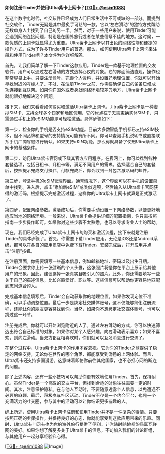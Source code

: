 **如何注册Tinder并使用Ultra紫卡上网卡？[[TG💪+ @esim1088](https://t.me/s/esim1088)]**

在这个数字化时代，社交软件已经成为人们日常生活中不可或缺的一部分。而提到社交软件，Tinder无疑是其中最炙手可热的一款。它以“左右滑动”的独特方式帮助无数单身人士找到了自己的另一半。然而，对于一些用户来说，使用Tinder可能会遇到网络连接问题，特别是在国外旅行或者在某些信号不佳的地方。这时候，一款优质的上网卡就显得尤为重要。Ultra紫卡上网卡以其出色的网络性能和便捷的操作方式，成为了许多Tinder用户的首选。那么，如何使用Ultra紫卡上网卡来注册和使用Tinder呢？本文将为你详细解答。

首先，让我们简单了解一下Tinder这款应用。Tinder是一款基于地理位置的交友软件，用户可以通过左右滑动的方式选择心仪的对象。它的界面简洁直观，操作也非常容易上手。只要注册账号、完善个人资料，并设置好地理位置，你就可以开始寻找附近的有缘人了。不过，在注册Tinder之前，你需要确保自己的设备已经成功连接到互联网。如果你在国外或者身处网络环境较差的地方，Ultra紫卡上网卡就能很好地解决这个问题。

接下来，我们来看看如何购买和激活Ultra紫卡上网卡。Ultra紫卡上网卡是一种虚拟SIM卡，支持全球多个国家和地区使用。它的优点在于无需更换实体SIM卡，只需通过手机上的eSIM功能即可轻松激活。具体步骤如下：

第一步，检查你的手机是否支持eSIM功能。目前大多数智能手机都已支持eSIM技术，但不同品牌和型号的支持情况可能有所不同。你可以查阅手机说明书或直接联系手机厂商客服进行确认。如果支持eSIM功能，那么你就具备了使用Ultra紫卡上网卡的基础条件。

第二步，访问Ultra紫卡官网或下载其官方应用程序。在官网上，你可以找到各种套餐选项，包括日租卡、月租卡等，满足不同用户的需求。选择适合自己的套餐后，按照提示完成支付操作。付款完成后，你会收到一封包含激活码的邮件。

第三步，登录手机的eSIM管理界面。通常情况下，这个界面可以在手机的设置菜单中找到。进入后，点击“添加新eSIM”或类似选项，然后输入从Ultra紫卡官网获得的激活码。根据提示完成激活过程，这样你的Ultra紫卡上网卡就算是正式激活了。

第四步，配置网络参数。激活成功后，你需要手动设置一下网络参数，以便更好地适应当地的网络环境。一般来说，Ultra紫卡会提供详细的配置指南，你只需按照指南一步步操作即可。如果你对这些步骤不太熟悉，也可以寻求专业人士的帮助。

现在，我们已经完成了Ultra紫卡上网卡的购买和激活流程，接下来就是注册Tinder的具体步骤了。首先，你需要下载Tinder应用。无论是iOS还是Android系统，都可以在各自的应用商店中免费下载Tinder。安装完成后，打开应用并点击“注册”按钮。

在注册页面，你需要填写一些基本信息，例如邮箱地址、密码以及出生日期。Tinder会要求你上传一张清晰的个人头像，这张照片将是你在平台上展示给其他用户的形象。因此，建议选择一张真实且吸引人的照片。此外，你还需要填写一些关于自己的描述信息，比如兴趣爱好、职业等。这些信息可以帮助你更容易地匹配到志同道合的人。

完成基本信息填写后，Tinder会自动获取你的地理位置。如果你发现定位不准确，可以手动调整位置。最后一步是绑定社交媒体账号，这不仅能够简化注册流程，还能让你的朋友更容易找到你。当然，如果你不想绑定社交媒体账号，也可以跳过这一环节。

注册完成后，你就可以开始浏览附近的人了。通过左右滑动的方式，你可以快速筛选出符合自己标准的对象。如果你对某个人感兴趣，向右滑动表示喜欢；如果不喜欢，则向左滑动。当双方都互相喜欢时，你们就可以互发消息进行交流了。

在整个过程中，Ultra紫卡上网卡的作用不容忽视。它为你的Tinder之旅提供了稳定的网络支持，无论你在世界的哪个角落，都能享受到流畅的上网体验。而且，Ultra紫卡还支持多国漫游，这意味着即使你前往其他国家，也不必担心网络断连的问题。

除了上述内容，还有一些小技巧可以帮助你更有效地使用Tinder。首先，保持耐心。虽然Tinder是一个高效的交友平台，但找到合适的对象往往需要一定的时间。其次，注意保护隐私。在与他人互动时，不要随意透露个人信息，以免遭遇不必要的麻烦。最后，积极参与社区活动。Tinder不仅是一个约会平台，也是一个充满活力的社交圈，参与其中的活动可以让你结识更多有趣的人。

综上所述，使用Ultra紫卡上网卡注册和使用Tinder并不是一件复杂的事情。只要按照正确的步骤操作，并保持良好的心态，你就能享受到这款应用带来的乐趣。同时，Ultra紫卡上网卡也为你的海外旅行提供了便利，让你随时随地都能畅享互联网的美好。如果你想了解更多关于Ultra紫卡的信息，不妨加入我们的讨论群组，与其他用户一起分享经验和心得。

[[TG💪+ @esim1088](https://t.me/s/esim1088) ![Image](https://i.postimg.cc/4NQfJmqS/Snipaste-2025-05-13-00-14-12.png)]